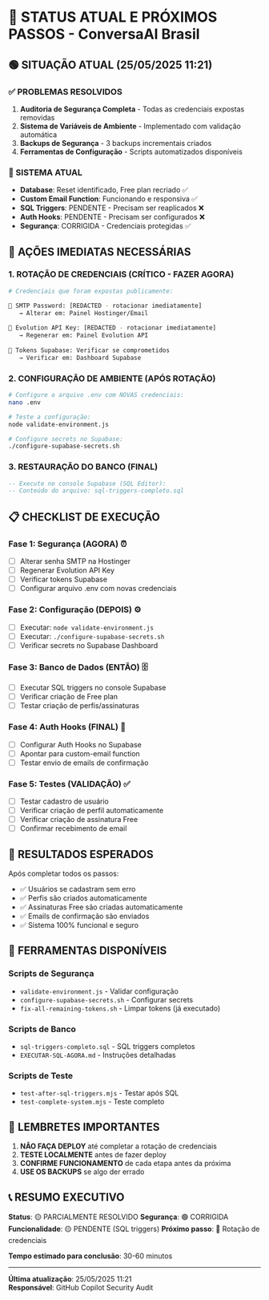 # 🎯 STATUS ATUAL E PRÓXIMOS PASSOS - ConversaAI Brasil

## 🟢 SITUAÇÃO ATUAL (25/05/2025 11:21)

### ✅ PROBLEMAS RESOLVIDOS
1. **Auditoria de Segurança Completa** - Todas as credenciais expostas removidas
2. **Sistema de Variáveis de Ambiente** - Implementado com validação automática
3. **Backups de Segurança** - 3 backups incrementais criados
4. **Ferramentas de Configuração** - Scripts automatizados disponíveis

### 🔧 SISTEMA ATUAL
- **Database**: Reset identificado, Free plan recriado ✅
- **Custom Email Function**: Funcionando e responsiva ✅
- **SQL Triggers**: PENDENTE - Precisam ser reaplicados ❌
- **Auth Hooks**: PENDENTE - Precisam ser configurados ❌
- **Segurança**: CORRIGIDA - Credenciais protegidas ✅

## 🚨 AÇÕES IMEDIATAS NECESSÁRIAS

### 1. **ROTAÇÃO DE CREDENCIAIS** (CRÍTICO - FAZER AGORA)
```bash
# Credenciais que foram expostas publicamente:

🔐 SMTP Password: [REDACTED - rotacionar imediatamente]
   → Alterar em: Painel Hostinger/Email
   
🔐 Evolution API Key: [REDACTED - rotacionar imediatamente]
   → Regenerar em: Painel Evolution API
   
🔐 Tokens Supabase: Verificar se comprometidos
   → Verificar em: Dashboard Supabase
```

### 2. **CONFIGURAÇÃO DE AMBIENTE** (APÓS ROTAÇÃO)
```bash
# Configure o arquivo .env com NOVAS credenciais:
nano .env

# Teste a configuração:
node validate-environment.js

# Configure secrets no Supabase:
./configure-supabase-secrets.sh
```

### 3. **RESTAURAÇÃO DO BANCO** (FINAL)
```sql
-- Execute no console Supabase (SQL Editor):
-- Conteúdo do arquivo: sql-triggers-completo.sql
```

## 📋 CHECKLIST DE EXECUÇÃO

### Fase 1: Segurança (AGORA) ⏰
- [ ] Alterar senha SMTP na Hostinger
- [ ] Regenerar Evolution API Key  
- [ ] Verificar tokens Supabase
- [ ] Configurar arquivo .env com novas credenciais

### Fase 2: Configuração (DEPOIS) ⚙️
- [ ] Executar: `node validate-environment.js`
- [ ] Executar: `./configure-supabase-secrets.sh`
- [ ] Verificar secrets no Supabase Dashboard

### Fase 3: Banco de Dados (ENTÃO) 🗄️
- [ ] Executar SQL triggers no console Supabase
- [ ] Verificar criação de Free plan
- [ ] Testar criação de perfis/assinaturas

### Fase 4: Auth Hooks (FINAL) 🔗
- [ ] Configurar Auth Hooks no Supabase
- [ ] Apontar para custom-email function
- [ ] Testar envio de emails de confirmação

### Fase 5: Testes (VALIDAÇÃO) ✅
- [ ] Testar cadastro de usuário
- [ ] Verificar criação de perfil automaticamente
- [ ] Verificar criação de assinatura Free
- [ ] Confirmar recebimento de email

## 🎯 RESULTADOS ESPERADOS

Após completar todos os passos:
- ✅ Usuários se cadastram sem erro
- ✅ Perfis são criados automaticamente  
- ✅ Assinaturas Free são criadas automaticamente
- ✅ Emails de confirmação são enviados
- ✅ Sistema 100% funcional e seguro

## 🔧 FERRAMENTAS DISPONÍVEIS

### Scripts de Segurança
- `validate-environment.js` - Validar configuração
- `configure-supabase-secrets.sh` - Configurar secrets
- `fix-all-remaining-tokens.sh` - Limpar tokens (já executado)

### Scripts de Banco
- `sql-triggers-completo.sql` - SQL triggers completos
- `EXECUTAR-SQL-AGORA.md` - Instruções detalhadas

### Scripts de Teste
- `test-after-sql-triggers.mjs` - Testar após SQL
- `test-complete-system.mjs` - Teste completo

## 🚨 LEMBRETES IMPORTANTES

1. **NÃO FAÇA DEPLOY** até completar a rotação de credenciais
2. **TESTE LOCALMENTE** antes de fazer deploy
3. **CONFIRME FUNCIONAMENTO** de cada etapa antes da próxima
4. **USE OS BACKUPS** se algo der errado

## 📞 RESUMO EXECUTIVO

**Status**: 🟡 PARCIALMENTE RESOLVIDO
**Segurança**: 🟢 CORRIGIDA  
**Funcionalidade**: 🟡 PENDENTE (SQL triggers)
**Próximo passo**: 🔐 Rotação de credenciais

**Tempo estimado para conclusão**: 30-60 minutos

---
**Última atualização**: 25/05/2025 11:21  
**Responsável**: GitHub Copilot Security Audit
